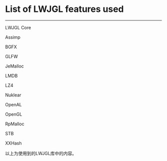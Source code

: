 # List of LWJGL features used
---

LWJGL Core

Assimp

BGFX

GLFW

JeMalloc

LMDB

LZ4

Nuklear

OpenAL

OpenGL

RpMalloc

STB

XXHash

以上为使用到的LWJGL库中的内容。
